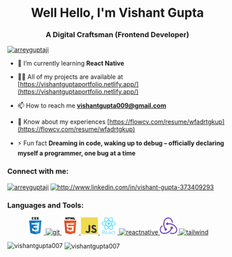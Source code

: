 <h1 align="center">Well Hello, I'm Vishant Gupta</h1>
<h3 align="center">A Digital Craftsman (Frontend Developer)</h3>
   <!-- Add your profile details, social links, or any other content here -->
   
<p align="left"> <a href="https://twitter.com/arreyguptaji" target="blank"><img src="https://img.shields.io/twitter/follow/arreyguptaji?logo=twitter&style=for-the-badge" alt="arreyguptaji" /></a> </p>

- 🌱 I’m currently learning **React Native**

- 👨‍💻 All of my projects are available at [https://vishantguptaportfolio.netlify.app/](https://vishantguptaportfolio.netlify.app/)

- 📫 How to reach me **vishantgupta009@gmail.com**

- 📄 Know about my experiences [https://flowcv.com/resume/wfadrtgkup](https://flowcv.com/resume/wfadrtgkup)

- ⚡ Fun fact **Dreaming in code, waking up to debug – officially declaring myself a programmer, one bug at a time**

<h3 align="left">Connect with me:</h3>
<p align="left">
<a href="https://twitter.com/arreyguptaji" target="blank"><img align="center" src="https://raw.githubusercontent.com/rahuldkjain/github-profile-readme-generator/master/src/images/icons/Social/twitter.svg" alt="arreyguptaji" height="30" width="40" /></a>
<a href="https://linkedin.com/in/http://www.linkedin.com/in/vishant-gupta-373409293" target="blank"><img align="center" src="https://raw.githubusercontent.com/rahuldkjain/github-profile-readme-generator/master/src/images/icons/Social/linked-in-alt.svg" alt="http://www.linkedin.com/in/vishant-gupta-373409293" height="30" width="40" /></a>
</p>

<h3 align="left">Languages and Tools:</h3>
<p align="center"display="flex" gap="10px" justify-content="space-around"> <a href="https://www.w3schools.com/css/" target="_blank" rel="noreferrer"> <img src="https://raw.githubusercontent.com/devicons/devicon/master/icons/css3/css3-original-wordmark.svg" alt="css3" width="40" height="40"/> </a> <a href="https://git-scm.com/" target="_blank" rel="noreferrer"> <img src="https://www.vectorlogo.zone/logos/git-scm/git-scm-icon.svg" alt="git" width="40" height="40"/> </a> <a href="https://www.w3.org/html/" target="_blank" rel="noreferrer"> <img src="https://raw.githubusercontent.com/devicons/devicon/master/icons/html5/html5-original-wordmark.svg" alt="html5" width="40" height="40"/> </a> <a href="https://developer.mozilla.org/en-US/docs/Web/JavaScript" target="_blank" rel="noreferrer"> <img src="https://raw.githubusercontent.com/devicons/devicon/master/icons/javascript/javascript-original.svg" alt="javascript" width="40" height="40"/> </a> <a href="https://reactjs.org/" target="_blank" rel="noreferrer"> <img src="https://raw.githubusercontent.com/devicons/devicon/master/icons/react/react-original-wordmark.svg" alt="react" width="40" height="40"/> </a> <a href="https://reactnative.dev/" target="_blank" rel="noreferrer"> <img src="https://reactnative.dev/img/header_logo.svg" alt="reactnative" width="40" height="40"/> </a> <a href="https://redux.js.org" target="_blank" rel="noreferrer"> <img src="https://raw.githubusercontent.com/devicons/devicon/master/icons/redux/redux-original.svg" alt="redux" width="40" height="40"/> </a> <a href="https://tailwindcss.com/" target="_blank" rel="noreferrer"> <img src="https://www.vectorlogo.zone/logos/tailwindcss/tailwindcss-icon.svg" alt="tailwind" width="40" height="40"/> </a> </p>

<p><img align="left" src="https://github-readme-stats.vercel.app/api/top-langs?username=vishantgupta007&show_icons=true&locale=en&layout=compact" alt="vishantgupta007" /></p>

<p>&nbsp;<img align="center" src="https://github-readme-stats.vercel.app/api?username=vishantgupta007&show_icons=true&locale=en" alt="vishantgupta007" /></p>


